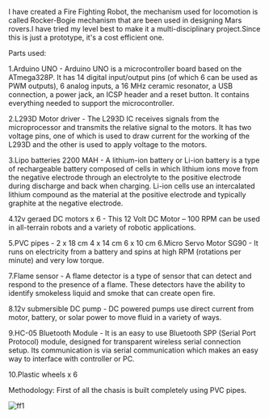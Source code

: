 I have created a Fire Fighting Robot, the mechanism used for locomotion is called Rocker-Bogie mechanism that are been used in designing Mars rovers.I have tried my level best to make it a multi-disciplinary project.Since this is just a prototype, it's a cost efficient one.

Parts used:

1.Arduino UNO - Arduino UNO is a microcontroller board based on the ATmega328P. It has 14 digital input/output pins (of which 6 can be used as PWM outputs), 6 analog inputs, a 16 MHz ceramic resonator, a USB connection, a power jack, an ICSP header and a reset button. It contains everything needed to support the microcontroller.

2.L293D Motor driver - The L293D IC receives signals from the microprocessor and transmits the relative signal to the motors. It has two voltage pins, one of which is used to draw current for the working of the L293D and the other is used to apply voltage to the motors.

3.Lipo batteries 2200 MAH - A lithium-ion battery or Li-ion battery is a type of rechargeable battery composed of cells in which lithium ions move from the negative electrode through an electrolyte to the positive electrode during discharge and back when charging. Li-ion cells use an intercalated lithium compound as the material at the positive electrode and typically graphite at the negative electrode.

4.12v geraed DC motors x 6 - This 12 Volt DC Motor – 100 RPM can be used in all-terrain robots and a variety of robotic applications. 

5.PVC pipes - 2 x 18 cm
              4 x 14 cm
              6 x 10 cm
6.Micro Servo Motor SG90  - It runs on electricity from a battery and spins at high RPM (rotations per minute) and very low torque.

7.Flame sensor - A flame detector is a type of sensor that can detect and respond to the presence of a flame. These detectors have the ability to identify smokeless liquid and smoke that can create open fire.

8.12v submersible DC pump - DC powered pumps use direct current from motor, battery, or solar power to move fluid in a variety of ways.

9.HC-05 Bluetooth Module - It  is an easy to use Bluetooth SPP (Serial Port Protocol) module, designed for transparent wireless serial connection setup. Its communication is via serial communication which makes an easy way to interface with controller or PC.

10.Plastic wheels x 6 

Methodology:
First of all the chasis is built completely using PVC pipes. 

![ff1](https://user-images.githubusercontent.com/116140047/213353197-d198677e-b121-4698-833e-03fe3c98ea4a.png)
